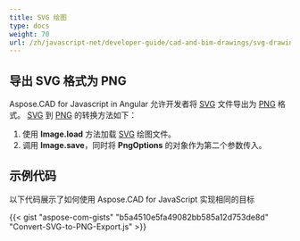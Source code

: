 ```yaml
---
title: SVG 绘图
type: docs
weight: 70
url: /zh/javascript-net/developer-guide/cad-and-bim-drawings/svg-drawings/
---
```


## **导出 SVG 格式为 PNG**

Aspose.CAD for Javascript in Angular 允许开发者将 [SVG](https://docs.fileformat.com/page-description-language/svg/) 文件导出为 [PNG](https://docs.fileformat.com/image/png/) 格式。
[SVG](https://docs.fileformat.com/page-description-language/svg/) 到 [PNG](https://docs.fileformat.com/image/png/) 的转换方法如下：

1. 使用 **Image.load** 方法加载 [SVG](https://docs.fileformat.com/page-description-language/svg/) 绘图文件。
1. 调用 **Image.save**，同时将 **PngOptions** 的对象作为第二个参数传入。

## 示例代码

以下代码展示了如何使用 Aspose.CAD for JavaScript 实现相同的目标

{{< gist "aspose-com-gists" "b5a4510e5fa49082bb585a12d753de8d" "Convert-SVG-to-PNG-Export.js" >}}
